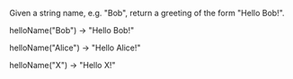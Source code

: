 Given a string name, e.g. "Bob", return a greeting of the form "Hello Bob!".

helloName("Bob") → "Hello Bob!"

helloName("Alice") → "Hello Alice!"

helloName("X") → "Hello X!"
